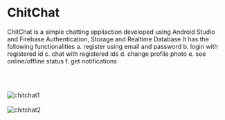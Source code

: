 # ChitChat

ChitChat is a simple chatting appliaction developed using Android Studio and Firebase Authentication, Storage and Realtime Database
It has the following functionalities
a. register using email and password
b. login with registered id
c. chat with registered ids
d. change profile photo
e. see online/offline status
f. get notifications

<br />
<br />

![chitchat1](https://user-images.githubusercontent.com/63390046/114762930-e1d25f00-9d7f-11eb-9d1a-3779530b4932.gif)
<br />
<br />
![chitchat2](https://user-images.githubusercontent.com/63390046/114763551-8a80be80-9d80-11eb-9146-c4c885361366.gif)
